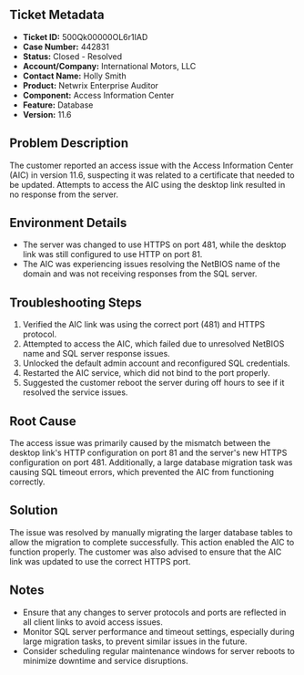 ## Ticket Metadata
- **Ticket ID:** 500Qk00000OL6r1IAD
- **Case Number:** 442831
- **Status:** Closed - Resolved
- **Account/Company:** International Motors, LLC
- **Contact Name:** Holly Smith
- **Product:** Netwrix Enterprise Auditor
- **Component:** Access Information Center
- **Feature:** Database
- **Version:** 11.6

## Problem Description
The customer reported an access issue with the Access Information Center (AIC) in version 11.6, suspecting it was related to a certificate that needed to be updated. Attempts to access the AIC using the desktop link resulted in no response from the server.

## Environment Details
- The server was changed to use HTTPS on port 481, while the desktop link was still configured to use HTTP on port 81.
- The AIC was experiencing issues resolving the NetBIOS name of the domain and was not receiving responses from the SQL server.

## Troubleshooting Steps
1. Verified the AIC link was using the correct port (481) and HTTPS protocol.
2. Attempted to access the AIC, which failed due to unresolved NetBIOS name and SQL server response issues.
3. Unlocked the default admin account and reconfigured SQL credentials.
4. Restarted the AIC service, which did not bind to the port properly.
5. Suggested the customer reboot the server during off hours to see if it resolved the service issues.

## Root Cause
The access issue was primarily caused by the mismatch between the desktop link's HTTP configuration on port 81 and the server's new HTTPS configuration on port 481. Additionally, a large database migration task was causing SQL timeout errors, which prevented the AIC from functioning correctly.

## Solution
The issue was resolved by manually migrating the larger database tables to allow the migration to complete successfully. This action enabled the AIC to function properly. The customer was also advised to ensure that the AIC link was updated to use the correct HTTPS port.

## Notes
- Ensure that any changes to server protocols and ports are reflected in all client links to avoid access issues.
- Monitor SQL server performance and timeout settings, especially during large migration tasks, to prevent similar issues in the future.
- Consider scheduling regular maintenance windows for server reboots to minimize downtime and service disruptions.